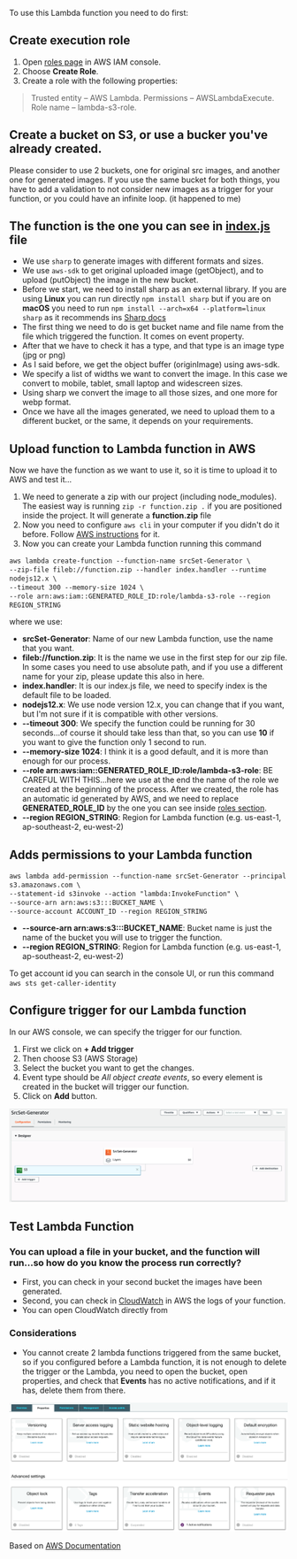 
To use this Lambda function you need to do first:

## Create execution role
1. Open [roles page](https://console.aws.amazon.com/iam/home#/roles) in AWS IAM console.
1. Choose **Create Role**.
1. Create a role with the following properties:
> Trusted entity – AWS Lambda.
> Permissions – AWSLambdaExecute.
> Role name – lambda-s3-role.

## Create a bucket on S3, or use a bucker you've already created.
Please consider to use 2 buckets, one for original src images, and another one for generated images. If you use the same bucket for both things, you have to add a validation to not consider new images as a trigger for your function, or you could have an infinite loop. (it happened to me)

## The function is the one you can see in [**index.js**](index.js) file
- We use `sharp` to generate images with different formats and sizes.
- We use `aws-sdk` to get original uploaded image (getObject), and to upload (putObject) the image in the new bucket.
- Before we start, we need to install sharp as an external library. If you are using **Linux** you can run directly `npm install sharp` but if you are on **macOS** you need to run `npm install --arch=x64 --platform=linux sharp` as it recommends ins [Sharp docs](https://sharp.pixelplumbing.com/install#aws-lambda)
- The first thing we need to do is get bucket name and file name from the file which triggered the function. It comes on event property.
- After that we have to check it has a type, and that type is an image type (jpg or png)
- As I said before, we get the object buffer (originImage) using aws-sdk.
- We specify a list of widths we want to convert the image. In this case we convert to mobile, tablet, small laptop and widescreen sizes.
- Using sharp we convert the image to all those sizes, and one more for webp format.
- Once we have all the images generated, we need to upload them to a different bucket, or the same, it depends on your requirements.

## Upload function to Lambda function in AWS
Now we have the function as we want to use it, so it is time to upload it to AWS and test it...
1. We need to generate a zip with our project (including node_modules). The easiest way is running `zip -r function.zip .` if you are positioned inside the project. It will generate a **function.zip** file
1. Now you need to configure `aws cli` in your computer if you didn't do it before. Follow [AWS instructions](https://docs.aws.amazon.com/cli/latest/userguide/cli-chap-configure.html) for it.
1. Now you can create your Lambda function running this command
```shell
aws lambda create-function --function-name srcSet-Generator \
--zip-file fileb://function.zip --handler index.handler --runtime nodejs12.x \
--timeout 300 --memory-size 1024 \
--role arn:aws:iam::GENERATED_ROLE_ID:role/lambda-s3-role --region REGION_STRING
```
where we use:
- **srcSet-Generator**: Name of our new Lambda function, use the name that you want.
- **fileb://function.zip**: It is the name we use in the first step for our zip file. In some cases you need to use absolute path, and if you use a different name for your zip, please update this also in here.
- **index.handler**: It is our index.js file, we need to specify index is the default file to be loaded.
- **nodejs12.x**: We use node version 12.x, you can change that if you want, but I'm not sure if it is compatible with other versions.
- **--timeout 300**: We specify the function could be running for 30 seconds...of course it should take less than that, so you can use **10** if you want to give the function only 1 second to run.
- **--memory-size 1024**: I think it is a good default, and it is more than enough for our process.
- **--role arn:aws:iam::GENERATED_ROLE_ID:role/lambda-s3-role**: BE CAREFUL WITH THIS...here we use at the end the name of the role we created at the beginning of the process. After we created, the role has an automatic id generated by AWS, and we need to replace **GENERATED_ROLE_ID** by the one you can see inside [roles section](https://console.aws.amazon.com/iam/home#/roles).
- **--region REGION_STRING**: Region for Lambda function (e.g. us-east-1, ap-southeast-2, eu-west-2)

## Adds permissions to your Lambda function
```
aws lambda add-permission --function-name srcSet-Generator --principal s3.amazonaws.com \
--statement-id s3invoke --action "lambda:InvokeFunction" \
--source-arn arn:aws:s3:::BUCKET_NAME \
--source-account ACCOUNT_ID --region REGION_STRING
```

- **--source-arn arn:aws:s3:::BUCKET_NAME**: Bucket name is just the name of the bucket you will use to trigger the function.
- **--region REGION_STRING**: Region for Lambda function (e.g. us-east-1, ap-southeast-2, eu-west-2)

To get account id you can search in the console UI, or run this command `aws sts get-caller-identity`

## Configure trigger for our Lambda function
In our AWS console, we can specify the trigger for our function.
1. First we click on **+ Add trigger**
1. Then choose S3 (AWS Storage)
1. Select the bucket you want to get the changes.
1. Event type should be *All object create events*, so every element is created in the bucket will trigger our function.
1. Click on **Add** button.

![image][trigger-configuration]

## Test Lambda Function

### You can upload a file in your bucket, and the function will run...so how do you know the process run correctly?
- First, you can check in your second bucket the images have been generated.
- Second, you can check in [CloudWatch](https://console.aws.amazon.com/cloudwatch/home#logs:) in AWS the logs of your function.
- You can open CloudWatch directly from

### Considerations
- You cannot create 2 lambda functions triggered from the same bucket, so if you configured before a Lambda function, it is not enough to delete the trigger or the Lambda, you need to open the bucket, open properties, and check that **Events** has no active notifications, and if it has, delete them from there.

![image][bucket-properties]

Based on [AWS Documentation](https://docs.aws.amazon.com/lambda/latest/dg/with-s3-example.html#with-s3-prepare)

[trigger-configuration]: docs/trigger-configuration.png
[bucket-properties]: docs/bucket-properties.png